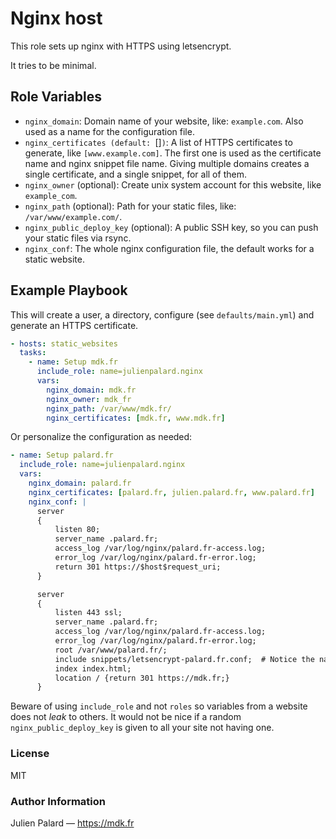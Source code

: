 # Nginx host

This role sets up nginx with HTTPS using letsencrypt.

It tries to be minimal.


## Role Variables

- `nginx_domain`: Domain name of your website, like:
  `example.com`. Also used as a name for the configuration file.
- `nginx_certificates (default: `[]`)`: A list of HTTPS
  certificates to generate, like `[www.example.com]`. The first one is
  used as the certificate name and nginx snippet file name. Giving
  multiple domains creates a single certificate, and a single snippet,
  for all of them.
- `nginx_owner` (optional): Create unix system account for this website, like `example_com`.
- `nginx_path` (optional): Path for your static files, like: `/var/www/example.com/`.
- `nginx_public_deploy_key` (optional): A public SSH key, so you can push your static files via rsync.
- `nginx_conf`: The whole nginx configuration file, the default works for a static website.


## Example Playbook

This will create a user, a directory, configure (see
`defaults/main.yml`) and generate an HTTPS certificate.

```yaml
- hosts: static_websites
  tasks:
    - name: Setup mdk.fr
      include_role: name=julienpalard.nginx
      vars:
        nginx_domain: mdk.fr
        nginx_owner: mdk_fr
        nginx_path: /var/www/mdk.fr/
        nginx_certificates: [mdk.fr, www.mdk.fr]

```

Or personalize the configuration as needed:

```yaml
- name: Setup palard.fr
  include_role: name=julienpalard.nginx
  vars:
    nginx_domain: palard.fr
    nginx_certificates: [palard.fr, julien.palard.fr, www.palard.fr]
    nginx_conf: |
      server
      {
          listen 80;
          server_name .palard.fr;
          access_log /var/log/nginx/palard.fr-access.log;
          error_log /var/log/nginx/palard.fr-error.log;
          return 301 https://$host$request_uri;
      }

      server
      {
          listen 443 ssl;
          server_name .palard.fr;
          access_log /var/log/nginx/palard.fr-access.log;
          error_log /var/log/nginx/palard.fr-error.log;
          root /var/www/palard.fr/;
          include snippets/letsencrypt-palard.fr.conf;  # Notice the name of the snippet, generated from the first certificate name.
          index index.html;
          location / {return 301 https://mdk.fr;}
      }
```

Beware of using `include_role` and not `roles` so variables from a
website does not *leak* to others. It would not be nice if a random
`nginx_public_deploy_key` is given to all your site not having one.


### License

MIT


### Author Information

Julien Palard — https://mdk.fr
